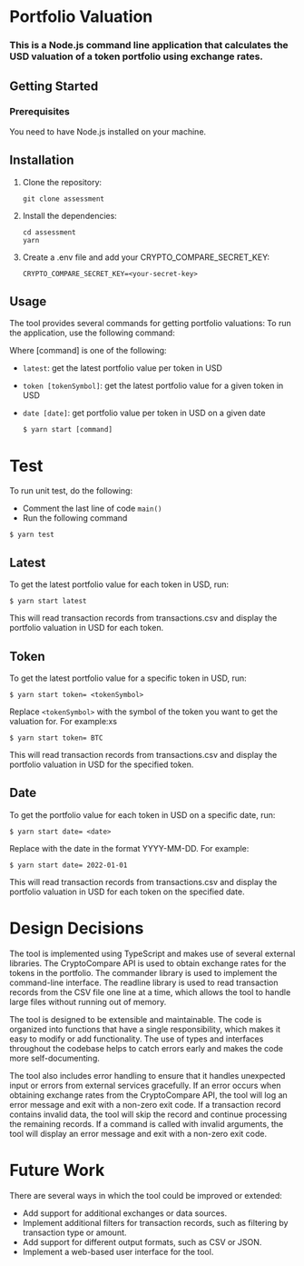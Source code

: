 # Portfolio Valuation

### This is a Node.js command line application that calculates the USD valuation of a token portfolio using exchange rates.

## Getting Started

### Prerequisites

You need to have Node.js installed on your machine.

## Installation

1. Clone the repository:

   ```
   git clone assessment
   ```

2. Install the dependencies:

   ```
   cd assessment
   yarn
   ```

3. Create a .env file and add your CRYPTO_COMPARE_SECRET_KEY:
   ```
   CRYPTO_COMPARE_SECRET_KEY=<your-secret-key>
   ```

## Usage

The tool provides several commands for getting portfolio valuations:
To run the application, use the following command:

Where [command] is one of the following:

- `latest`: get the latest portfolio value per token in USD
- `token [tokenSymbol]`: get the latest portfolio value for a given token in USD

- `date [date]`: get portfolio value per token in USD on a given date

  ```
  $ yarn start [command]
  ```

# Test

To run unit test, do the following:

- Comment the last line of code `main()`
- Run the following command

```
$ yarn test
```

## Latest

To get the latest portfolio value for each token in USD, run:

    $ yarn start latest

This will read transaction records from transactions.csv and display the portfolio valuation in USD for each token.

## Token

To get the latest portfolio value for a specific token in USD, run:

    $ yarn start token= <tokenSymbol>

Replace `<tokenSymbol>` with the symbol of the token you want to get the valuation for. For example:xs

    $ yarn start token= BTC

This will read transaction records from transactions.csv and display the portfolio valuation in USD for the specified token.

## Date

To get the portfolio value for each token in USD on a specific date, run:

    $ yarn start date= <date>

Replace <date> with the date in the format YYYY-MM-DD. For example:

    $ yarn start date= 2022-01-01

This will read transaction records from transactions.csv and display the portfolio valuation in USD for each token on the specified date.

# Design Decisions

The tool is implemented using TypeScript and makes use of several external libraries. The CryptoCompare API is used to obtain exchange rates for the tokens in the portfolio. The commander library is used to implement the command-line interface. The readline library is used to read transaction records from the CSV file one line at a time, which allows the tool to handle large files without running out of memory.

The tool is designed to be extensible and maintainable. The code is organized into functions that have a single responsibility, which makes it easy to modify or add functionality. The use of types and interfaces throughout the codebase helps to catch errors early and makes the code more self-documenting.

The tool also includes error handling to ensure that it handles unexpected input or errors from external services gracefully. If an error occurs when obtaining exchange rates from the CryptoCompare API, the tool will log an error message and exit with a non-zero exit code. If a transaction record contains invalid data, the tool will skip the record and continue processing the remaining records. If a command is called with invalid arguments, the tool will display an error message and exit with a non-zero exit code.

# Future Work

There are several ways in which the tool could be improved or extended:

- Add support for additional exchanges or data sources.
- Implement additional filters for transaction records, such as filtering by transaction type or amount.
- Add support for different output formats, such as CSV or JSON.
- Implement a web-based user interface for the tool.
